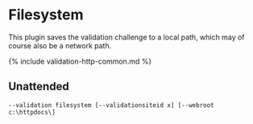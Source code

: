 ---
---
# Filesystem
This plugin saves the validation challenge to a local path, which may of course also be a network path.

{% include validation-http-common.md %}

## Unattended 
`‑‑validation filesystem [--validationsiteid x] [--webroot c:\httpdocs\]`